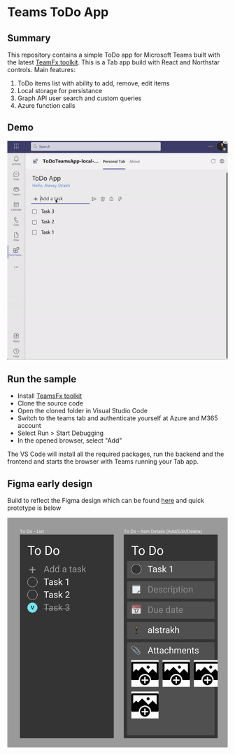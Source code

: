 # Teams ToDo App

## Summary

This repository contains a simple ToDo app for Microsoft Teams built with the latest [TeamFx toolkit](https://docs.microsoft.com/javascript/api/@microsoft/teamsfx/?view=msteams-client-js-latest). This is a Tab app build with React and Northstar controls. Main features:

1. ToDo items list with ability to add, remove, edit items
1. Local storage for persistance
1. Graph API user search and custom queries
1. Azure function calls

## Demo

![Demo](todo-demo.gif)

## Run the sample

- Install [TeamsFx toolkit](https://docs.microsoft.com/microsoftteams/platform/get-started/prerequisites?tabs=vscode)
- Clone the source code
- Open the cloned folder in Visual Studio Code
- Switch to the teams tab and authenticate yourself at Azure and M365 account
- Select Run > Start Debugging
- In the opened browser, select "Add"

The VS Code will install all the required packages, run the backend and the frontend and starts the browser with Teams running your Tab app.

## Figma early design

Build to reflect the Figma design which can be found [here](https://www.figma.com/file/UHHwGcx8YG30LO6fp5gY21/TODO-App) and quick prototype is below

![Figma Prototype](todo-figma-prototype.png)
